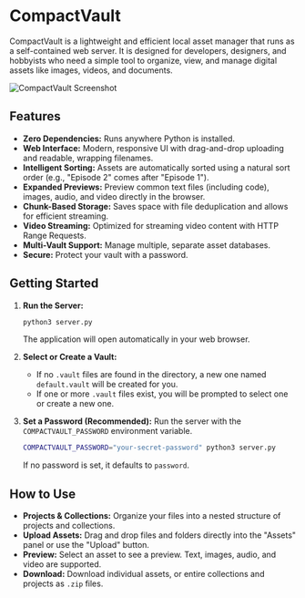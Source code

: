 # CompactVault

CompactVault is a lightweight and efficient local asset manager that runs as a self-contained web server. It is designed for developers, designers, and hobbyists who need a simple tool to organize, view, and manage digital assets like images, videos, and documents.

![CompactVault Screenshot](https://i.imgur.com/example.png) <!-- Replace with a real screenshot URL later -->

## Features

- **Zero Dependencies:** Runs anywhere Python is installed.
- **Web Interface:** Modern, responsive UI with drag-and-drop uploading and readable, wrapping filenames.
- **Intelligent Sorting:** Assets are automatically sorted using a natural sort order (e.g., "Episode 2" comes after "Episode 1").
- **Expanded Previews:** Preview common text files (including code), images, audio, and video directly in the browser.
- **Chunk-Based Storage:** Saves space with file deduplication and allows for efficient streaming.
- **Video Streaming:** Optimized for streaming video content with HTTP Range Requests.
- **Multi-Vault Support:** Manage multiple, separate asset databases.
- **Secure:** Protect your vault with a password.

## Getting Started

1.  **Run the Server:**
    ```bash
    python3 server.py
    ```
    The application will open automatically in your web browser.

2.  **Select or Create a Vault:**
    - If no `.vault` files are found in the directory, a new one named `default.vault` will be created for you.
    - If one or more `.vault` files exist, you will be prompted to select one or create a new one.

3.  **Set a Password (Recommended):**
    Run the server with the `COMPACTVAULT_PASSWORD` environment variable.
    ```bash
    COMPACTVAULT_PASSWORD="your-secret-password" python3 server.py
    ```
    If no password is set, it defaults to `password`.

## How to Use

- **Projects & Collections:** Organize your files into a nested structure of projects and collections.
- **Upload Assets:** Drag and drop files and folders directly into the "Assets" panel or use the "Upload" button.
- **Preview:** Select an asset to see a preview. Text, images, audio, and video are supported.
- **Download:** Download individual assets, or entire collections and projects as `.zip` files.
